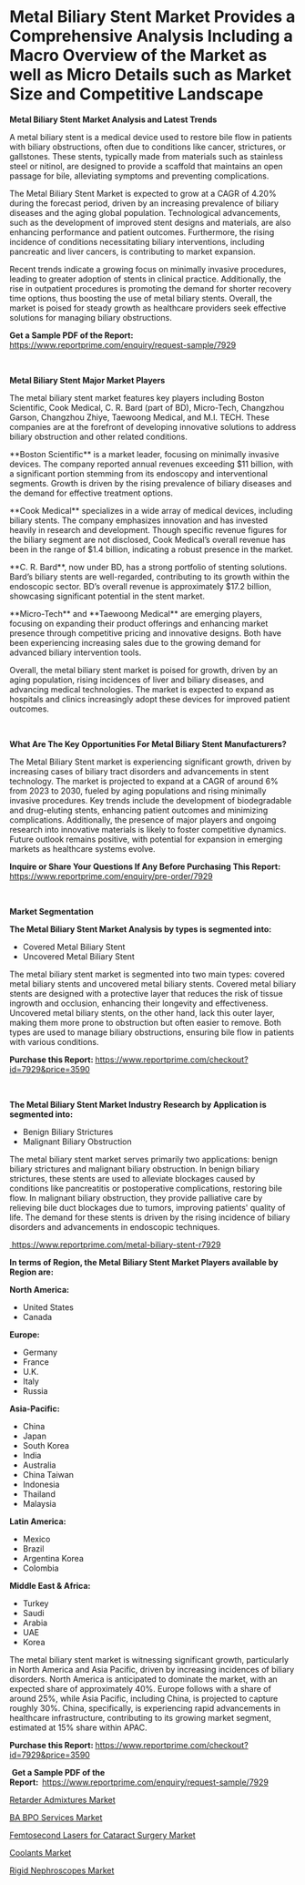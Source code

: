 <p><h1>Metal Biliary Stent Market Provides a Comprehensive Analysis Including a Macro Overview of the Market as well as Micro Details such as Market Size and Competitive Landscape</h1></p><p><strong>Metal Biliary Stent Market Analysis and Latest Trends</strong></p>
<p><p>A metal biliary stent is a medical device used to restore bile flow in patients with biliary obstructions, often due to conditions like cancer, strictures, or gallstones. These stents, typically made from materials such as stainless steel or nitinol, are designed to provide a scaffold that maintains an open passage for bile, alleviating symptoms and preventing complications.</p><p>The Metal Biliary Stent Market is expected to grow at a CAGR of 4.20% during the forecast period, driven by an increasing prevalence of biliary diseases and the aging global population. Technological advancements, such as the development of improved stent designs and materials, are also enhancing performance and patient outcomes. Furthermore, the rising incidence of conditions necessitating biliary interventions, including pancreatic and liver cancers, is contributing to market expansion.</p><p>Recent trends indicate a growing focus on minimally invasive procedures, leading to greater adoption of stents in clinical practice. Additionally, the rise in outpatient procedures is promoting the demand for shorter recovery time options, thus boosting the use of metal biliary stents. Overall, the market is poised for steady growth as healthcare providers seek effective solutions for managing biliary obstructions.</p></p>
<p><strong>Get a Sample PDF of the Report:&nbsp;</strong> <a href="https://www.reportprime.com/enquiry/request-sample/7929">https://www.reportprime.com/enquiry/request-sample/7929</a></p>
<p>&nbsp;</p>
<p><strong>Metal Biliary Stent Major Market Players</strong></p>
<p><p>The metal biliary stent market features key players including Boston Scientific, Cook Medical, C. R. Bard (part of BD), Micro-Tech, Changzhou Garson, Changzhou Zhiye, Taewoong Medical, and M.I. TECH. These companies are at the forefront of developing innovative solutions to address biliary obstruction and other related conditions.</p><p>**Boston Scientific** is a market leader, focusing on minimally invasive devices. The company reported annual revenues exceeding $11 billion, with a significant portion stemming from its endoscopy and interventional segments. Growth is driven by the rising prevalence of biliary diseases and the demand for effective treatment options.</p><p>**Cook Medical** specializes in a wide array of medical devices, including biliary stents. The company emphasizes innovation and has invested heavily in research and development. Though specific revenue figures for the biliary segment are not disclosed, Cook Medical’s overall revenue has been in the range of $1.4 billion, indicating a robust presence in the market.</p><p>**C. R. Bard**, now under BD, has a strong portfolio of stenting solutions. Bard’s biliary stents are well-regarded, contributing to its growth within the endoscopic sector. BD’s overall revenue is approximately $17.2 billion, showcasing significant potential in the stent market.</p><p>**Micro-Tech** and **Taewoong Medical** are emerging players, focusing on expanding their product offerings and enhancing market presence through competitive pricing and innovative designs. Both have been experiencing increasing sales due to the growing demand for advanced biliary intervention tools.</p><p>Overall, the metal biliary stent market is poised for growth, driven by an aging population, rising incidences of liver and biliary diseases, and advancing medical technologies. The market is expected to expand as hospitals and clinics increasingly adopt these devices for improved patient outcomes.</p></p>
<p>&nbsp;</p>
<p><strong>What Are The Key Opportunities For Metal Biliary Stent Manufacturers?</strong></p>
<p><p>The Metal Biliary Stent market is experiencing significant growth, driven by increasing cases of biliary tract disorders and advancements in stent technology. The market is projected to expand at a CAGR of around 6% from 2023 to 2030, fueled by aging populations and rising minimally invasive procedures. Key trends include the development of biodegradable and drug-eluting stents, enhancing patient outcomes and minimizing complications. Additionally, the presence of major players and ongoing research into innovative materials is likely to foster competitive dynamics. Future outlook remains positive, with potential for expansion in emerging markets as healthcare systems evolve.</p></p>
<p><strong>Inquire or Share Your Questions If Any Before Purchasing This Report:</strong> <a href="https://www.reportprime.com/enquiry/pre-order/7929">https://www.reportprime.com/enquiry/pre-order/7929</a></p>
<p>&nbsp;</p>
<p><strong>Market Segmentation</strong></p>
<p><strong>The Metal Biliary Stent Market Analysis by types is segmented into:</strong></p>
<p><ul><li>Covered Metal Biliary Stent</li><li>Uncovered Metal Biliary Stent</li></ul></p>
<p><p>The metal biliary stent market is segmented into two main types: covered metal biliary stents and uncovered metal biliary stents. Covered metal biliary stents are designed with a protective layer that reduces the risk of tissue ingrowth and occlusion, enhancing their longevity and effectiveness. Uncovered metal biliary stents, on the other hand, lack this outer layer, making them more prone to obstruction but often easier to remove. Both types are used to manage biliary obstructions, ensuring bile flow in patients with various conditions.</p></p>
<p><strong>Purchase this Report:&nbsp;</strong><a href="https://www.reportprime.com/checkout?id=7929&price=3590">https://www.reportprime.com/checkout?id=7929&price=3590</a></p>
<p>&nbsp;</p>
<p><strong>The Metal Biliary Stent Market Industry Research by Application is segmented into:</strong></p>
<p><ul><li>Benign Biliary Strictures</li><li>Malignant Biliary Obstruction</li></ul></p>
<p><p>The metal biliary stent market serves primarily two applications: benign biliary strictures and malignant biliary obstruction. In benign biliary strictures, these stents are used to alleviate blockages caused by conditions like pancreatitis or postoperative complications, restoring bile flow. In malignant biliary obstruction, they provide palliative care by relieving bile duct blockages due to tumors, improving patients' quality of life. The demand for these stents is driven by the rising incidence of biliary disorders and advancements in endoscopic techniques.</p></p>
<p><a href="https://www.reportprime.com/metal-biliary-stent-r7929">&nbsp;https://www.reportprime.com/metal-biliary-stent-r7929</a></p>
<p><strong>In terms of Region, the Metal Biliary Stent Market Players available by Region are:</strong></p>
<p>
    <p> <strong> North America: </strong>
        <ul>
            <li>United States</li>
            <li>Canada</li>
        </ul>
        </p> 
    <p> <strong> Europe: </strong>
        <ul>
            <li>Germany</li>
            <li>France</li>
            <li>U.K.</li>
            <li>Italy</li>
            <li>Russia</li>
        </ul>
        </p> 
    <p> <strong> Asia-Pacific: </strong>
        <ul>
            <li>China</li>
            <li>Japan</li>
            <li>South Korea</li>
            <li>India</li>
            <li>Australia</li>
            <li>China Taiwan</li>
            <li>Indonesia</li>
            <li>Thailand</li>
            <li>Malaysia</li>
        </ul>
        </p> 
    <p> <strong> Latin America: </strong>
        <ul>
            <li>Mexico</li>
            <li>Brazil</li>
            <li>Argentina Korea</li>
            <li>Colombia</li>
        </ul>
        </p> 
    <p> <strong> Middle East & Africa: </strong>
        <ul>
            <li>Turkey</li>
            <li>Saudi</li>
            <li>Arabia</li>
            <li>UAE</li>
            <li>Korea</li>
        </ul>
    </p>
    </p>
<p><p>The metal biliary stent market is witnessing significant growth, particularly in North America and Asia Pacific, driven by increasing incidences of biliary disorders. North America is anticipated to dominate the market, with an expected share of approximately 40%. Europe follows with a share of around 25%, while Asia Pacific, including China, is projected to capture roughly 30%. China, specifically, is experiencing rapid advancements in healthcare infrastructure, contributing to its growing market segment, estimated at 15% share within APAC.</p></p>
<p><strong>Purchase this Report: </strong><a href="https://www.reportprime.com/checkout?id=7929&price=3590">https://www.reportprime.com/checkout?id=7929&price=3590</a></p>
<p>&nbsp;<strong>Get a Sample PDF of the Report:&nbsp;&nbsp;</strong><a href="https://www.reportprime.com/enquiry/request-sample/7929">https://www.reportprime.com/enquiry/request-sample/7929</a></p>
<p><strong></strong></p>
<p><p><a href="https://issuu.com/reportprime-2/docs/retarder-admixtures-market-size-203_556de7ae510ad6">Retarder Admixtures Market</a></p><p><a href="https://medium.com/@eliasman59/future-trajectory-of-the-ba-bpo-services-market-emerging-market-trends-and-forecasts-till-2031-dc76b96f3744">BA BPO Services Market</a></p><p><a href="https://github.com/prosalinda88/Market-Research-Report-List-6/blob/main/femtosecond-lasers-for-cataract-surgery-market.md">Femtosecond Lasers for Cataract Surgery Market</a></p><p><a href="https://www.linkedin.com/pulse/global-coolants-market-product-type-application-region-jwvne?trackingId=9p%2BYO2dxSNSKCNpraZEbtg%3D%3D">Coolants Market</a></p><p><a href="https://issuu.com/reportprime-2/docs/rigid-nephroscopes-market-size-2030_c53f15b435f083">Rigid Nephroscopes Market</a></p></p>